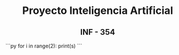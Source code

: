 <h1 align="center">Proyecto Inteligencia Artificial</h1>
<h2 align="center">INF - 354</h2>
```py
for i in range(2):
  print(s)
```
